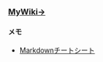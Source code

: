 ### [MyWiki→](https://github.com/skeitarin/MyWiki/wiki)

#### メモ

- [Markdownチートシート](http://qiita.com/Qiita/items/c686397e4a0f4f11683d)

